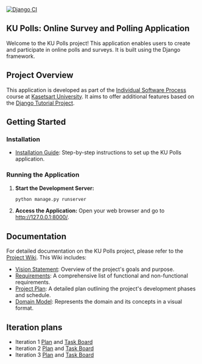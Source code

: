 [![Django CI](https://github.com/SunthornK/ku-polls/actions/workflows/main.yml/badge.svg)](https://github.com/SunthornK/ku-polls/actions/workflows/main.yml)

## KU Polls: Online Survey and Polling Application

Welcome to the KU Polls project! This application enables users to create and participate in online polls and surveys. It is built using the Django framework.

## Project Overview

This application is developed as part of the [Individual Software Process](https://cpske.github.io/ISP) course at [Kasetsart University](https://www.ku.ac.th). It aims to offer additional features based on the [Django Tutorial Project](https://docs.djangoproject.com/en/5.1/intro/tutorial01/).

## Getting Started

### Installation
- [Installation Guide](../../wiki/Installation): Step-by-step instructions to set up the KU Polls application.


### Running the Application

1. **Start the Development Server:**
   ```bash
   python manage.py runserver
2. **Access the Application:**
   Open your web browser and go to http://127.0.0.1:8000/.
## Documentation

For detailed documentation on the KU Polls project, please refer to the [Project Wiki](../../wiki/Home). This Wiki includes:

- [Vision Statement](../../wiki/Vision%20and%20Scope): Overview of the project's goals and purpose.
- [Requirements](../../wiki/Requirements): A comprehensive list of functional and non-functional requirements.
- [Project Plan](../../wiki/Project%20Plan): A detailed plan outlining the project's development phases and schedule.
- [Domain Model](../../wiki/Domain%20Model): Represents the domain and its concepts in a visual format.
## Iteration plans
- Iteration 1 [Plan](../../wiki/Iteration%201%20Plan) and [Task Board](https://github.com/users/SunthornK/projects/1/views/1)
- Iteration 2 [Plan](../../wiki/Iteration%202%20Plan) and [Task Board](https://github.com/users/SunthornK/projects/1/views/3)
- Iteration 3 [Plan](../../wiki/Iteration%203%20Plan) and [Task Board](https://github.com/users/SunthornK/projects/1/views/4)
